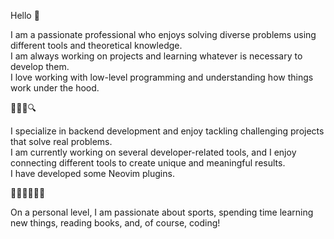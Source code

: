 Hello 👋

I am a passionate professional who enjoys solving diverse problems using different tools and theoretical knowledge. <br>
I am always working on projects and learning whatever is necessary to develop them.<br>
I love working with low-level programming and understanding how things work under the hood.

🕵🏽‍♂️🔍

I specialize in backend development and enjoy tackling challenging projects that solve real problems.<br>
I am currently working on several developer-related tools, and I enjoy connecting different tools to create unique and meaningful results.<br>
I have developed some Neovim plugins.

👨🏽‍🔧👨🏽‍💻

On a personal level, I am passionate about sports, spending time learning new things, reading books, and, of course, coding!

